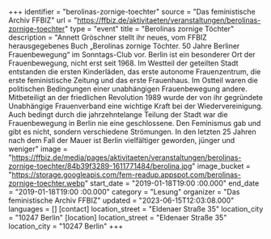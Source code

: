 +++
identifier = "berolinas-zornige-toechter"
source = "Das feministische Archiv FFBIZ"
url = "https://ffbiz.de/aktivitaeten/veranstaltungen/berolinas-zornige-toechter"
type = "event"
title = "Berolinas zornige Töchter"
description = "Annett Gröschner stellt ihr neues, vom FFBIZ herausgegebenes Buch „Berolinas zornige Töchter. 50 Jahre Berliner Frauenbewegung“ im Sonntags-Club vor.
Berlin ist ein besonderer Ort der Frauenbewegung, nicht erst seit 1968. Im Westteil der geteilten Stadt entstanden die ersten Kinderläden, das erste autonome Frauenzentrum, die erste feministische Zeitung und das erste Frauenhaus. Im Ostteil waren die politischen Bedingungen einer unabhängigen Frauenbewegung andere. Mitbeteiligt an der friedlichen Revolution 1989 wurde der von ihr gegründete Unabhängige Frauenverband eine wichtige Kraft bei der Wiedervereinigung.
Auch bedingt durch die jahrzehntelange Teilung der Stadt war die Frauenbewegung in Berlin nie eine geschlossene. Den Feminismus gab und gibt es nicht, sondern verschiedene Strömungen. In den letzten 25 Jahren nach dem Fall der Mauer ist Berlin vielfältiger geworden, jünger und weniger"
image = "https://ffbiz.de/media/pages/aktivitaeten/veranstaltungen/berolinas-zornige-toechter/84b39f3289-1611771484/berolina.jpg"
image_bucket = "https://storage.googleapis.com/fem-readup.appspot.com/berolinas-zornige-toechter.webp"
start_date = "2019-01-18T19:00 :00.000"
end_date = "2019-01-18T19:00 :00.000"
category = "Lesung"
organizer = "Das feministische Archiv FFBIZ"
updated = "2023-06-15T12:03:08.000"
languages = []
[contact]
location_street = "Eldenaer Straße 35"
location_city = "10247 Berlin"
[location]
location_street = "Eldenaer Straße 35"
location_city = "10247 Berlin"
+++